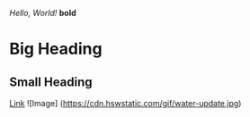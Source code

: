 *Hello, World!*
**bold**
# Big Heading
## Small Heading
[Link](https://ucsd-cse15l-f22.github.io/)
![Image] (https://cdn.hswstatic.com/gif/water-update.jpg)
